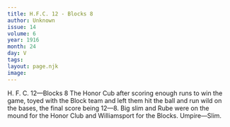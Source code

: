 ```yaml
---
title: H.F.C. 12 - Blocks 8
author: Unknown
issue: 14
volume: 6
year: 1916
month: 24
day: V
tags:
layout: page.njk
image:
---
```

H. F. C. 12—Blocks 8      The Honor Cub after scoring enough runs to win the game, toyed with the Block team and left them hit the ball and run wild on the bases, the final score being 12—8.    Big slim and Rube were on the mound for the Honor Club and Williamsport for the Blocks.    Umpire—Slim.

